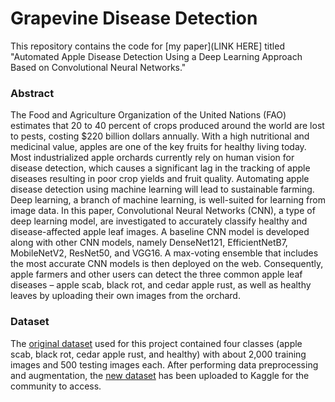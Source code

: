 # Grapevine Disease Detection
This repository contains the code for [my paper](LINK HERE] titled "Automated Apple Disease Detection Using a Deep Learning Approach Based on Convolutional Neural Networks."

### Abstract
The Food and Agriculture Organization of the United Nations (FAO) estimates that 20 to 40 percent of crops produced around the world are lost to pests, costing $220 billion dollars annually. With a high nutritional and medicinal value, apples are one of the key fruits for healthy living today. Most industrialized apple orchards currently rely on human vision for disease detection, which causes a significant lag in the tracking of apple diseases resulting in poor crop yields and fruit quality. Automating apple disease detection using machine learning will lead to sustainable farming. Deep learning, a branch of machine learning, is well-suited for learning from image data. In this paper, Convolutional Neural Networks (CNN), a type of deep learning model, are investigated to accurately classify healthy and disease-affected apple leaf images. A baseline CNN model is developed along with other CNN models, namely DenseNet121, EfficientNetB7, MobileNetV2, ResNet50, and VGG16. A max-voting ensemble that includes the most accurate CNN models is then deployed on the web. Consequently, apple farmers and other users can detect the three common apple leaf diseases – apple scab, black rot, and cedar apple rust, as well as healthy leaves by uploading their own images from the orchard. 

### Dataset
The [original dataset](https://www.kaggle.com/datasets/rm1000/apple-disease-dataset-original) used for this project contained four classes (apple scab, black rot, cedar apple rust, and healthy) with about 2,000 training images and 500 testing images each. After performing data preprocessing and augmentation, the [new dataset](https://www.kaggle.com/datasets/rm1000/augmented-apple-disease-detection-dataset) has been uploaded to Kaggle for the community to access.
